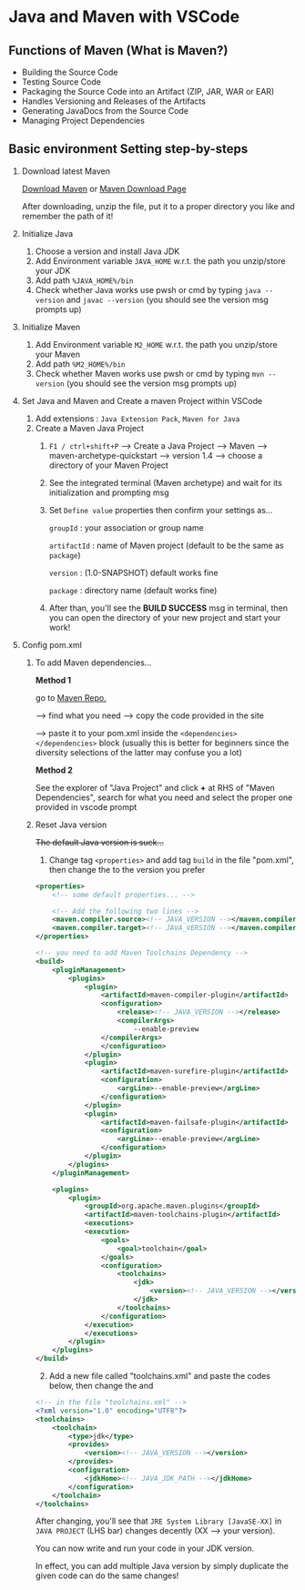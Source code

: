 # Java and Maven with VSCode

## Functions of Maven (What is Maven?)

* Building the Source Code
* Testing Source Code
* Packaging the Source Code into an Artifact (ZIP, JAR, WAR or EAR)
* Handles Versioning and Releases of the Artifacts
* Generating JavaDocs from the Source Code
* Managing Project Dependencies

## Basic environment Setting step-by-steps

1. Download latest Maven

    [Download Maven](https://downloads.apache.org/maven/maven-3/3.8.1/binaries/apache-maven-3.8.1-bin.zip) or [Maven Download Page](https://maven.apache.org/download.cgi?Preferred=ftp://ftp.osuosl.org/pub/apache/)

    After downloading, unzip the file, put it to a proper directory you like and remember the path of it!

2. Initialize Java

    1. Choose a version and install Java JDK
    2. Add Environment variable `JAVA_HOME` w.r.t. the path you unzip/store your JDK
    3. Add path `%JAVA_HOME%/bin`
    4. Check whether Java works use pwsh or cmd by typing `java --version` and `javac --version` (you should see the version msg prompts up)

3. Initialize Maven

    1. Add Environment variable `M2_HOME` w.r.t. the path you unzip/store your Maven
    2. Add path `%M2_HOME%/bin`
    3. Check whether Maven works use pwsh or cmd by typing `mvn --version` (you should see the version msg prompts up)

4. Set Java and Maven and Create a maven Project within VSCode

    1. Add extensions : `Java Extension Pack`, `Maven for Java`
    2. Create a Maven Java Project
       1. `F1 / ctrl+shift+P` --> Create a Java Project --> Maven --> maven-archetype-quickstart --> version 1.4 --> choose a directory of your Maven Project
       2. See the integrated terminal (Maven archetype) and wait for its initialization and prompting msg
       3. Set `Define value` properties then confirm your settings as...
            
            `groupId` : your association or group name
            
            `artifactId` : name of Maven project (default to be the same as `package`)
            
            `version` : (1.0-SNAPSHOT) default works fine
            
            `package` : directory name (default works fine)
       4. After than, you'll see the **BUILD SUCCESS** msg in terminal, then you can open the directory of your new project and start your work!

5. Config pom.xml
    1. To add Maven dependencies...

       **Method 1**
       
       go to [Maven Repo.](https://mvnrepository.com/)
       
       --> find what you need --> copy the code provided in the site
       
       --> paste it to your pom.xml inside the `<dependencies> </dependencies>` block (usually this is better for beginners since the diversity selections of the latter may confuse you a lot)

       **Method 2**
       
       See the explorer of "Java Project" and click **+** at RHS of "Maven Dependencies", search for what you need and select the proper one provided in vscode prompt

    2. Reset Java version
        
        ~~The default Java version is suck...~~
       1. Change tag `<properties>` and add tag `build` in the file "pom.xml", then change the <!-- JAVA_VERSION --> to the version you prefer
        
        ```xml
        <properties>
            <!-- some default properties... -->

            <!-- Add the following two lines -->
            <maven.compiler.source><!-- JAVA_VERSION --></maven.compiler.source>
            <maven.compiler.target><!-- JAVA_VERSION --></maven.compiler.target>
        </properties>

        <!-- you need to add Maven Toolchains Dependency -->
        <build>
            <pluginManagement>
                <plugins>
                    <plugin>
                        <artifactId>maven-compiler-plugin</artifactId>
                        <configuration>
                            <release><!-- JAVA_VERSION --></release>
                            <compilerArgs>
                                --enable-preview
                        </compilerArgs>
                        </configuration>
                    </plugin>
                    <plugin>
                        <artifactId>maven-surefire-plugin</artifactId>
                        <configuration>
                            <argLine>--enable-preview</argLine>
                        </configuration>
                    </plugin>
                    <plugin>
                        <artifactId>maven-failsafe-plugin</artifactId>
                        <configuration>
                            <argLine>--enable-preview</argLine>
                        </configuration>
                    </plugin>
                </plugins>
            </pluginManagement>

            <plugins>
                <plugin>
                    <groupId>org.apache.maven.plugins</groupId>
                    <artifactId>maven-toolchains-plugin</artifactId>
                    <executions>
                    <execution>
                        <goals>
                            <goal>toolchain</goal>
                        </goals>
                        <configuration>
                            <toolchains>
                                <jdk>
                                    <version><!-- JAVA_VERSION --></version>
                                </jdk>
                            </toolchains>
                        </configuration>
                    </execution>
                    </executions>
                </plugin>
            </plugins>
        </build>
        ```

       2. Add a new file called "toolchains.xml" and paste the codes below, then change the <!-- JAVA_VERSION --> and <!-- JAVA_JDK_PATH -->
        
        ```xml
        <!-- in the file "toolchains.xml" -->
        <?xml version="1.0" encoding="UTF8"?>
        <toolchains>
            <toolchain>
                <type>jdk</type>
                <provides>
                    <version><!-- JAVA_VERSION --></version>
                </provides>
                <configuration>
                    <jdkHome><!-- JAVA_JDK_PATH --></jdkHome>
                </configuration>
            </toolchain>
        </toolchains>
        ```

        After changing, you'll see that `JRE System Library [JavaSE-XX]` in `JAVA PROJECT` (LHS bar) changes decently (XX --> your version).
        
        You can now write and run your code in your JDK version.

        In effect, you can add multiple Java version by simply duplicate the given code can do the same changes!